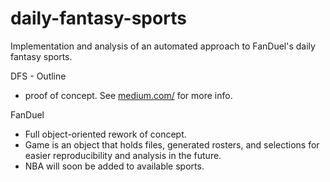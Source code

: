 # daily-fantasy-sports

Implementation and analysis of an automated approach to FanDuel's daily fantasy sports.

DFS - Outline
  * proof of concept. See [medium.com/](https://medium.com/@benjamin.absalon/daily-fantasy-sports-an-automated-approach-a3eea1ef38dd) for more info.

FanDuel
  * Full object-oriented rework of concept. 
  * Game is an object that holds files, generated rosters, and selections for easier reproducibility and analysis in the future.
  * NBA will soon be added to available sports.
